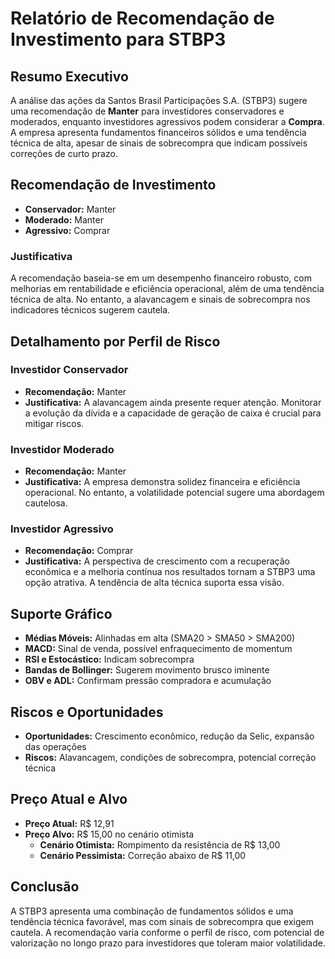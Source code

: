 # Relatório de Recomendação de Investimento para STBP3

## Resumo Executivo
A análise das ações da Santos Brasil Participações S.A. (STBP3) sugere uma recomendação de **Manter** para investidores conservadores e moderados, enquanto investidores agressivos podem considerar a **Compra**. A empresa apresenta fundamentos financeiros sólidos e uma tendência técnica de alta, apesar de sinais de sobrecompra que indicam possíveis correções de curto prazo.

## Recomendação de Investimento
- **Conservador:** Manter
- **Moderado:** Manter
- **Agressivo:** Comprar

### Justificativa
A recomendação baseia-se em um desempenho financeiro robusto, com melhorias em rentabilidade e eficiência operacional, além de uma tendência técnica de alta. No entanto, a alavancagem e sinais de sobrecompra nos indicadores técnicos sugerem cautela.

## Detalhamento por Perfil de Risco

### Investidor Conservador
- **Recomendação:** Manter
- **Justificativa:** A alavancagem ainda presente requer atenção. Monitorar a evolução da dívida e a capacidade de geração de caixa é crucial para mitigar riscos.

### Investidor Moderado
- **Recomendação:** Manter
- **Justificativa:** A empresa demonstra solidez financeira e eficiência operacional. No entanto, a volatilidade potencial sugere uma abordagem cautelosa.

### Investidor Agressivo
- **Recomendação:** Comprar
- **Justificativa:** A perspectiva de crescimento com a recuperação econômica e a melhoria contínua nos resultados tornam a STBP3 uma opção atrativa. A tendência de alta técnica suporta essa visão.

## Suporte Gráfico
- **Médias Móveis:** Alinhadas em alta (SMA20 > SMA50 > SMA200)
- **MACD:** Sinal de venda, possível enfraquecimento de momentum
- **RSI e Estocástico:** Indicam sobrecompra
- **Bandas de Bollinger:** Sugerem movimento brusco iminente
- **OBV e ADL:** Confirmam pressão compradora e acumulação

## Riscos e Oportunidades
- **Oportunidades:** Crescimento econômico, redução da Selic, expansão das operações
- **Riscos:** Alavancagem, condições de sobrecompra, potencial correção técnica

## Preço Atual e Alvo
- **Preço Atual:** R$ 12,91
- **Preço Alvo:** R$ 15,00 no cenário otimista
  - **Cenário Otimista:** Rompimento da resistência de R$ 13,00
  - **Cenário Pessimista:** Correção abaixo de R$ 11,00

## Conclusão
A STBP3 apresenta uma combinação de fundamentos sólidos e uma tendência técnica favorável, mas com sinais de sobrecompra que exigem cautela. A recomendação varia conforme o perfil de risco, com potencial de valorização no longo prazo para investidores que toleram maior volatilidade.
